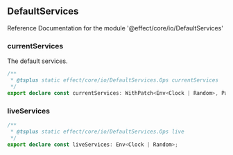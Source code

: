 ## DefaultServices

Reference Documentation for the module '@effect/core/io/DefaultServices'

### currentServices

The default services.

```ts
/**
 * @tsplus static effect/core/io/DefaultServices.Ops currentServices
 */
export declare const currentServices: WithPatch<Env<Clock | Random>, Patch<Clock | Random, Clock | Random>>;
```

### liveServices

```ts
/**
 * @tsplus static effect/core/io/DefaultServices.Ops live
 */
export declare const liveServices: Env<Clock | Random>;
```

